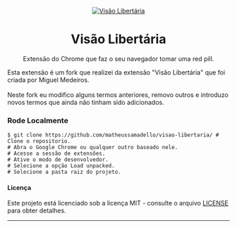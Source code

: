 <div align="center">

[![Visão Libertária](img/icon.png)](https://chrome.google.com/webstore/detail/vis%C3%A3o-libert%C3%A1ria/jnafjgekhpiipmhihkmoboggpclkdijl)

# **Visão Libertária**

Extensão do Chrome que faz o seu navegador tomar uma red pill.

</div>

Esta extensão é um fork que realizei da extensão "Visão Libertária" que foi criada por Miguel Medeiros.
</br></br>
Neste fork eu modifico alguns termos anteriores, removo outros e introduzo novos termos que ainda não tinham sido adicionados.

### Rode Localmente

```shell
$ git clone https://github.com/matheussamadello/visao-libertaria/ # Clone o repositorio.
# Abra o Google Chrome ou qualquer outro baseado nele.
# Acesse a sessão de extensões.
# Ative o modo de desenvolvedor.
# Selecione a opção Load unpacked.
# Selecione a pasta raiz do projeto.
```

#### Licença

Este projeto está licenciado sob a licença MIT - consulte o arquivo [LICENSE](LICENSE) para obter detalhes.

---

